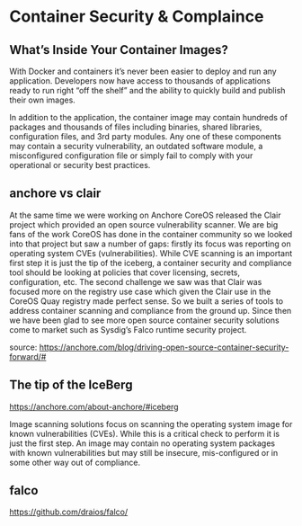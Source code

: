 # Container Security & Complaince

## What’s Inside Your Container Images?

With Docker and containers it’s never been easier to deploy and run any application.  Developers now have access to thousands of applications ready to run right “off the shelf” and the ability to quickly build and publish their own images.

In addition to the application, the container image may contain hundreds of packages and thousands of files including binaries, shared libraries, configuration files, and 3rd party modules. Any one of these components may contain a security vulnerability, an outdated software module, a misconfigured configuration file or simply fail to comply with your operational or security best practices.

## anchore vs clair

At the same time we were working on Anchore CoreOS released the Clair project which provided an open source vulnerability scanner. We are big fans of the work CoreOS has done in the container community so we looked into that project but saw a number of gaps: firstly its focus was reporting on operating system CVEs (vulnerabilities). While CVE scanning is an important first step it is just the tip of the iceberg, a container security and compliance tool should be looking at policies that cover licensing, secrets, configuration, etc. The second challenge we saw was that Clair was focused more on the registry use case which given the Clair use in the CoreOS Quay registry made perfect sense. So we built a series of tools to address container scanning and compliance from the ground up. Since then we have been glad to see more open source container security solutions come to market such as Sysdig’s Falco runtime security project.

source: https://anchore.com/blog/driving-open-source-container-security-forward/#

## The tip of the IceBerg

https://anchore.com/about-anchore/#iceberg

Image scanning solutions focus on scanning the operating system image for known vulnerabilities (CVEs). While this is a critical check to perform it is just the first step. An image may contain no operating system packages with known vulnerabilities but may still be insecure, mis-configured or in some other way out of compliance.

## falco

https://github.com/draios/falco/
